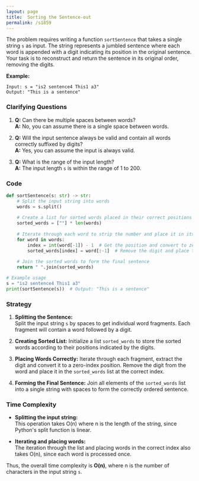 ```yaml
---
layout: page
title:  Sorting the Sentence-out
permalink: /s1859
---
```


The problem requires writing a function `sortSentence` that takes a single string `s` as input. The string represents a jumbled sentence where each word is appended with a digit indicating its position in the original sentence. Your task is to reconstruct and return the sentence in its original order, removing the digits.

**Example:**
```
Input: s = "is2 sentence4 This1 a3"
Output: "This is a sentence"
```

### Clarifying Questions

1. **Q:** Can there be multiple spaces between words?  
   **A:** No, you can assume there is a single space between words.

2. **Q:** Will the input sentence always be valid and contain all words correctly suffixed by digits?  
   **A:** Yes, you can assume the input is always valid.

3. **Q:** What is the range of the input length?  
   **A:** The input length `s` is within the range of 1 to 200.

### Code

```python
def sortSentence(s: str) -> str:
    # Split the input string into words
    words = s.split()
    
    # Create a list for sorted words placed in their correct positions
    sorted_words = [""] * len(words)
    
    # Iterate through each word to strip the number and place it in its position
    for word in words:
        index = int(word[-1]) - 1  # Get the position and convert to zero-indexed
        sorted_words[index] = word[:-1]  # Remove the digit and place the word
    
    # Join the sorted words to form the final sentence
    return " ".join(sorted_words)

# Example usage
s = "is2 sentence4 This1 a3"
print(sortSentence(s))  # Output: "This is a sentence"
```

### Strategy

1. **Splitting the Sentence:**  
   Split the input string `s` by spaces to get individual word fragments. Each fragment will contain a word followed by a digit.

2. **Creating Sorted List:**
   Initialize a list `sorted_words` to store the sorted words according to their positions indicated by the digits.

3. **Placing Words Correctly:**
   Iterate through each fragment, extract the digit and convert it to a zero-index position. Remove the digit from the word and place it in the `sorted_words` list at the correct index.

4. **Forming the Final Sentence:**
   Join all elements of the `sorted_words` list into a single string with spaces to form the correctly ordered sentence.

### Time Complexity

- **Splitting the input string:**  
  This operation takes O(n) where n is the length of the string, since Python's split function is linear.

- **Iterating and placing words:**  
  The iteration through the list and placing words in the correct index also takes O(n), since each word is processed once.

Thus, the overall time complexity is **O(n)**, where n is the number of characters in the input string `s`.